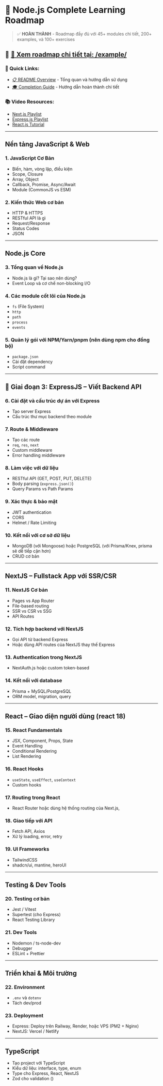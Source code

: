 

# 🚀 Node.js Complete Learning Roadmap

> ✅ **HOÀN THÀNH** - Roadmap đầy đủ với 45+ modules chi tiết, 200+ examples, và 100+ exercises

## 📁 [📖 Xem roadmap chi tiết tại: /example/](./example/)

### 🎯 Quick Links:
- [📋 README Overview](./example/README.md) - Tổng quan và hướng dẫn sử dụng
- [🎓 Completion Guide](./example/ROADMAP-COMPLETION-GUIDE.md) - Hướng dẫn hoàn thành chi tiết

### 📚 Video Resources:
- [Next.js Playlist](https://www.youtube.com/playlist?list=PLFfVmM19UNqn1ZIWvxn1artfz-C6dgAFb)
- [Express.js Playlist](https://www.youtube.com/playlist?list=PLncHg6Kn2JT4smWdJceM0bDg4YUF3yqLu)  
- [React.js Tutorial](https://youtu.be/hoMAVLW-66c)

---

## Nền tảng JavaScript & Web

### 1. JavaScript Cơ Bản

* Biến, hàm, vòng lặp, điều kiện
* Scope, Closure
* Array, Object
* Callback, Promise, Async/Await
* Module (CommonJS vs ESM)

### 2. Kiến thức Web cơ bản

* HTTP & HTTPS
* RESTful API là gì
* Request/Response
* Status Codes
* JSON

---

## Node.js Core

### 3. Tổng quan về Node.js

* Node.js là gì? Tại sao nên dùng?
* Event Loop và cơ chế non-blocking I/O

### 4. Các module cốt lõi của Node.js

* `fs` (File System)
* `http`
* `path`
* `process`
* `events`

### 5. Quản lý gói với NPM/Yarn/pnpm (nên dùng npm cho đồng bộ)

* `package.json`
* Cài đặt dependency
* Script command

---

## 🔧 Giai đoạn 3: ExpressJS – Viết Backend API

### 6. Cài đặt và cấu trúc dự án với Express

* Tạo server Express
* Cấu trúc thư mục backend theo module

### 7. Route & Middleware

* Tạo các route
* `req`, `res`, `next`
* Custom middleware
* Error handling middleware

### 8. Làm việc với dữ liệu

* RESTful API (GET, POST, PUT, DELETE)
* Body parsing (`express.json()`)
* Query Params vs Path Params

### 9. Xác thực & bảo mật

* JWT authentication
* CORS
* Helmet / Rate Limiting

### 10. Kết nối với cơ sở dữ liệu

* MongoDB (với Mongoose) hoặc PostgreSQL (với Prisma/Knex, prisma sẽ dễ tiếp cận hơn)
* CRUD cơ bản

---

## NextJS – Fullstack App với SSR/CSR

### 11. NextJS Cơ bản

* Pages vs App Router
* File-based routing
* SSR vs CSR vs SSG
* API Routes

### 12. Tích hợp backend với NextJS

* Gọi API từ backend Express
* Hoặc dùng API routes của NextJS thay thế Express

### 13. Authentication trong NextJS

* NextAuth.js hoặc custom token-based

### 14. Kết nối với database

* Prisma + MySQL/PostgreSQL
* ORM model, migration, query

---

## React – Giao diện người dùng (react 18)

### 15. React Fundamentals

* JSX, Component, Props, State
* Event Handling
* Conditional Rendering
* List Rendering

### 16. React Hooks

* `useState`, `useEffect`, `useContext`
* Custom hooks

### 17. Routing trong React

* React Router hoặc dùng hệ thống routing của Next.js,

### 18. Giao tiếp với API

* Fetch API, Axios
* Xử lý loading, error, retry

### 19. UI Frameworks

* TailwindCSS
* shadcn/ui, mantine, heroUI

---

## Testing & Dev Tools

### 20. Testing cơ bản

* Jest / Vitest
* Supertest (cho Express)
* React Testing Library

### 21. Dev Tools

* Nodemon / ts-node-dev
* Debugger
* ESLint + Prettier

---

## Triển khai & Môi trường

### 22. Environment

* `.env` và `dotenv`
* Tách dev/prod

### 23. Deployment

* Express: Deploy trên Railway, Render, hoặc VPS (PM2 + Nginx)
* NextJS: Vercel / Netlify
---

## TypeScript 

* Tạo project với TypeScript
* Kiểu dữ liệu: interface, type, enum
* Type cho Express, React, NextJS
* Zod cho validation ()

